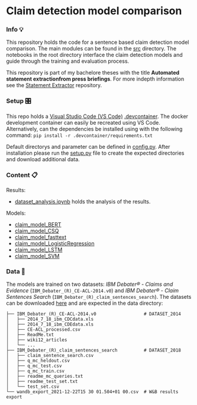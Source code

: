 # Claim detection model comparison
### Info 💡
This repository holds the code for a sentence based claim detection model comparison. The main modules can be found in the [src](https://github.com/jueri/claim_model_comparison/src) directory. The notebooks in the root directory interface the claim detection models and guide through the training and evaluation process.

This repository is part of my bachelore theses with the title **Automated statement extractionfrom press briefings**. For more indepth information see the [Statement Extractor](https://github.com/jueri/statement_extractor) repository.

### Setup 🎛
This repo holds a [Visual Studio Code (VS Code)](https://code.visualstudio.com/) [.devcontainer](https://github.com/jueri/SMC_claim_dataset/tree/master/.devcontainer). The docker development container can easily be recreated using VS Code.
Alternatively, can the dependencies be installed using with the following command:
`pip install -r .devcontainer/requirements.txt`

Default directorys and parameter can be defined in [config.py](https://github.com/jueri/claim_model_comparison/tree/master/config.py).
After installation please run the [setup.py](https://github.com/jueri/claim_model_comparison/tree/master/setup.py) file to create the expected directories and download additional data.

### Content 📋
Results:
- [dataset_analysis.ipynb](https://github.com/jueri/claim_model_comparison/tree/master/dataset_analysis.ipynb) holds the analysis of the results.

Models:
- [claim_model_BERT](https://github.com/jueri/claim_model_comparison/tree/master/claim_model_BERT.ipynb)
- [claim_model_CSQ](https://github.com/jueri/claim_model_comparison/tree/master/claim_model_CSQ.ipynb)
- [claim_model_fasttext](https://github.com/jueri/claim_model_comparison/tree/master/claim_model_fasttext.ipynb)
- [claim_model_LogisticRegression](https://github.com/jueri/claim_model_comparison/tree/master/claim_model_LogisticRegression.ipynb)
- [claim_model_LSTM](https://github.com/jueri/claim_model_comparison/tree/master/claim_model_LSTM.ipynb)
- [claim_model_SVM](https://github.com/jueri/claim_model_comparison/tree/master/claim_model_SVM.ipynb)


### Data 💾
The models are trained on two datasets: *IBM Debater® - Claims and Evidence* (`IBM_Debater_(R)_CE-ACL-2014.v0`) and *IBM Debater® - Claim Sentences Search* (`IBM_Debater_(R)_claim_sentences_search`). The datasets can be downloaded [here](https://research.ibm.com/haifa/dept/vst/debating_data.shtml) and are expected in the data directory: 
```
├── IBM_Debater_(R)_CE-ACL-2014.v0                  # DATASET_2014
│   ├── 2014_7_18_ibm_CDCdata.xls
│   ├── 2014_7_18_ibm_CDEdata.xls
│   ├── CE-ACL_processed.csv
│   ├── ReadMe.txt
│   ├── wiki12_articles
│   └── ...
├── IBM_Debater_(R)_claim_sentences_search          # DATASET_2018
│   ├── claim_sentence_search.csv
│   ├── q_mc_heldout.csv
│   ├── q_mc_test.csv
│   ├── q_mc_train.csv
│   ├── readme_mc_queries.txt
│   ├── readme_test_set.txt
│   └── test_set.csv
└── wandb_export_2021-12-22T15 30 01.504+01 00.csv  # W&B results export
```